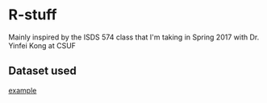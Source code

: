 # R-stuff
Mainly inspired by the ISDS 574 class that I'm taking in Spring 2017 with Dr. Yinfei Kong at CSUF 

## Dataset used

[example](http://github.com)
